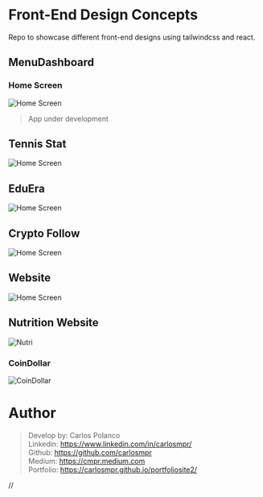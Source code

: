 # Front-End Design Concepts

 Repo to showcase different front-end designs using tailwindcss and react. 

## MenuDashboard

### Home Screen 

![Home Screen](https://imagesandstuff.s3.amazonaws.com/Screen+Shot+2021-10-10+at+9.16.48+AM.png)

>App under development

## Tennis Stat
![Home Screen](https://imagesandstuff.s3.amazonaws.com/tennisDashboard.png)


## EduEra
![Home Screen](https://imagesandstuff.s3.amazonaws.com/class.png)


## Crypto Follow
![Home Screen](https://imagesandstuff.s3.amazonaws.com/crypto2.png)


## Website
![Home Screen](https://imagesandstuff.s3.amazonaws.com/website.gif)


## Nutrition Website
![Nutri](https://imagesandstuff.s3.amazonaws.com/nutri.gif)



### CoinDollar
![CoinDollar](https://imagesandstuff.s3.amazonaws.com/coin.gif)


# Author
>Develop by: Carlos Polanco<br>
Linkedin: https://www.linkedin.com/in/carlosmpr/<br>
Github: https://github.com/carlosmpr<br>
Medium: https://cmpr.medium.com<br>
Portfolio: https://carlosmpr.github.io/portfoliosite2/

//